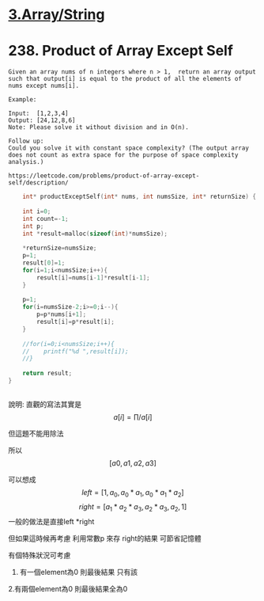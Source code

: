 # [3.Array/String](/arraystring.md)


# 238. Product of Array Except Self

    Given an array nums of n integers where n > 1,  return an array output such that output[i] is equal to the product of all the elements of nums except nums[i].
    
    Example:
    
    Input:  [1,2,3,4]
    Output: [24,12,8,6]
    Note: Please solve it without division and in O(n).
    
    Follow up:
    Could you solve it with constant space complexity? (The output array does not count as extra space for the purpose of space complexity analysis.)
    
    https://leetcode.com/problems/product-of-array-except-self/description/
    
    
    
```c
    int* productExceptSelf(int* nums, int numsSize, int* returnSize) {
    
    int i=0;
    int count=-1;
    int p;
    int *result=malloc(sizeof(int)*numsSize);
    
    *returnSize=numsSize;
    p=1;
    result[0]=1;
    for(i=1;i<numsSize;i++){
        result[i]=nums[i-1]*result[i-1];
    }   
    
    p=1;
    for(i=numsSize-2;i>=0;i--){
        p=p*nums[i+1];
        result[i]=p*result[i];
    }
    
    //for(i=0;i<numsSize;i++){
    //    printf("%d ",result[i]);
    //}
    
    return result; 
}
    
```

說明: 
直觀的寫法其實是 $$ a[i]= \prod/a[i]$$

但這題不能用除法

所以
 $$ [a0,a1,a2,a3] $$

可以想成 
$$left=[1, a_0, a_0*a_1, a_0*a_1*a_2]$$
$$right=[a_1*a_2*a_3, a_2*a_3, a_2, 1 ]$$
一般的做法是直接left *right

但如果這時候再考慮 利用常數p 來存 right的結果 可節省記憶體


有個特殊狀況可考慮

1. 有一個element為0
則最後結果 只有該

2.有兩個element為0
則最後結果全為0
